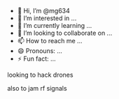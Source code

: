 - 👋 Hi, I’m @mg634
- 👀 I’m interested in ...
- 🌱 I’m currently learning ...
- 💞️ I’m looking to collaborate on ...
- 📫 How to reach me ...
- 😄 Pronouns: ...
- ⚡ Fun fact: ...

<!---
mg634/mg634 is a ✨ special ✨ repository because its `README.md` (this file) appears on your GitHub profile.
You can click the Preview link to take a look at your changes.
--->looking to hack drones
also to jam rf signals 
